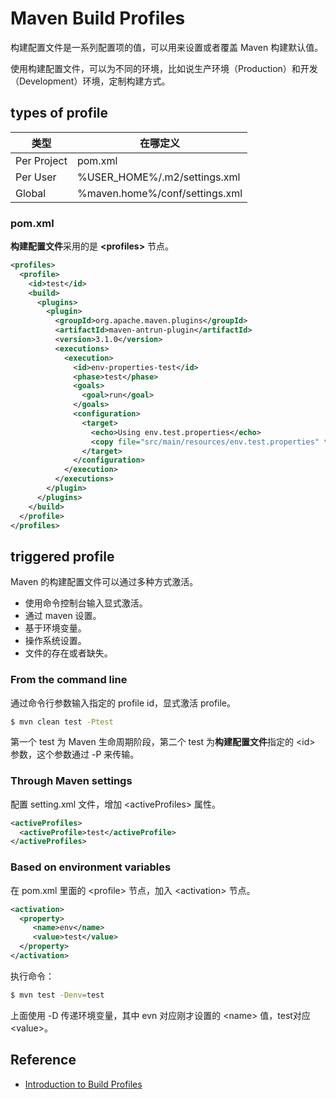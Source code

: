 # Maven Build Profiles

构建配置文件是一系列配置项的值，可以用来设置或者覆盖 Maven 构建默认值。

使用构建配置文件，可以为不同的环境，比如说生产环境（Production）和开发（Development）环境，定制构建方式。

## types of profile

| 类型        | 在哪定义                       |
| ----------- | ------------------------------ |
| Per Project | pom.xml                        |
| Per User    | %USER_HOME%/.m2/settings.xml   |
| Global      | %maven.home%/conf/settings.xml |

### pom.xml

**构建配置文件**采用的是 **\<profiles>** 节点。

```xml
<profiles>
  <profile>
    <id>test</id>
    <build>
      <plugins>
        <plugin>
          <groupId>org.apache.maven.plugins</groupId>
          <artifactId>maven-antrun-plugin</artifactId>
          <version>3.1.0</version>
          <executions>
            <execution>
              <id>env-properties-test</id>
              <phase>test</phase>
              <goals>
                <goal>run</goal>
              </goals>
              <configuration>
                <target>
                  <echo>Using env.test.properties</echo>
                  <copy file="src/main/resources/env.test.properties" tofile="${project.build.outputDirectory}/env.properties" overwrite="true"/>
                </target>
              </configuration>
            </execution>
          </executions>
        </plugin>
      </plugins>
    </build>
  </profile>
</profiles>
```

## triggered profile

Maven 的构建配置文件可以通过多种方式激活。

- 使用命令控制台输入显式激活。
- 通过 maven 设置。
- 基于环境变量。
- 操作系统设置。
- 文件的存在或者缺失。

### From the command line

通过命令行参数输入指定的 profile id，显式激活 profile。

```sh
$ mvn clean test -Ptest
```

第一个 test 为 Maven 生命周期阶段，第二个 test 为**构建配置文件**指定的 \<id> 参数，这个参数通过 -P 来传输。

### Through Maven settings

配置 setting.xml 文件，增加 \<activeProfiles> 属性。

```xml
<activeProfiles>
  <activeProfile>test</activeProfile>
</activeProfiles>
```

### Based on environment variables

在 pom.xml 里面的 \<profile> 节点，加入 \<activation> 节点。

```xml
<activation>
  <property>
     <name>env</name>
     <value>test</value>
  </property>
</activation>
```

执行命令：

```sh
$ mvn test -Denv=test
```

上面使用 -D 传递环境变量，其中 evn 对应刚才设置的 \<name> 值，test对应 \<value>。

## Reference

- [Introduction to Build Profiles](https://maven.apache.org/guides/introduction/introduction-to-profiles.html)

